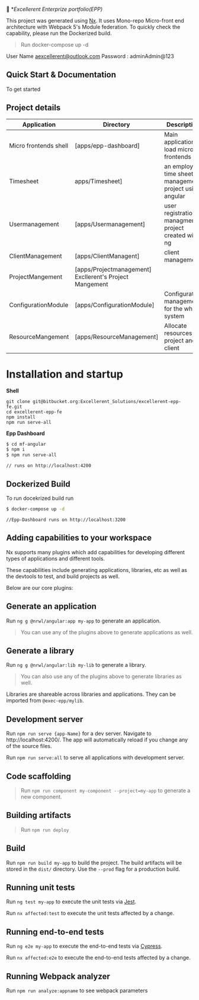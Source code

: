 

🔎 **Excellerent Enterprize portfolio(EPP)*

This project was generated using [Nx](https://nx.dev). It uses Mono-repo Micro-front end architecture with Webpack 5's Module federation. 
To quickly check the capability, please run the Dockerized build.

> Run docker-compose up -d

User Name aexcellerent@outlook.com Password : adminAdmin@123

## Quick Start & Documentation
To get started 


## Project details

| Application | Directory | Description |
| ------ | ------ | ------ |
| Micro frontends shell | [apps/epp-dashboard] | Main application to load micro frontends |
| Timesheet | apps/Timesheet] | an employee time sheet management project using angular |
| Usermanagement | [apps/Usermanagement] |user registration managment project created with ng|
| ClientManagement| [apps/ClientManagent] |client management |
| ProjectMangement| [apps/Projectmanagement] Excllerent's Project Mangement |
| ConfigurationModule| [apps/ConfigurationModule] |Configuration management for the whole system |
| ResourceMangement| [apps/ResourceManagement] |Allocate resources to project and client |

# Installation and startup
**Shell**
```
git clone git@bitbucket.org:Excellerent_Solutions/excellerent-epp-fe.git 
cd excellerent-epp-fe
npm install
npm run serve-all
```

**Epp Dashboard**
```sh
$ cd mf-angular
$ npm i
$ npm run serve-all
```
```
// runs on http://localhost:4200
```

## Dockerized Build
To run docekrized build run
```sh
$ docker-compose up -d
```
```
//Epp-Dashboard runs on http://localhost:3200
```

## Adding capabilities to your workspace

Nx supports many plugins which add capabilities for developing different types of applications and different tools.

These capabilities include generating applications, libraries, etc as well as the devtools to test, and build projects as well.

Below are our core plugins:


## Generate an application

Run `ng g @nrwl/angular:app my-app` to generate an application.

> You can use any of the plugins above to generate applications as well.

## Generate a library

Run `ng g @nrwl/angular:lib my-lib` to generate a library.

> You can also use any of the plugins above to generate libraries as well.

Libraries are shareable across libraries and applications. They can be imported from `@exec-epp/mylib`.

## Development server

Run `npm run serve {app-Name}` for a dev server. Navigate to http://localhost:4200/. The app will automatically reload if you change any of the source files.


Run `npm run serve:all` to serve all applications with development server.

## Code scaffolding

> Run `npm run component my-component --project=my-app` to generate a new component.

## Building artifacts

> Run `npm run deploy` 

## Build

Run `npm run build my-app` to build the project. The build artifacts will be stored in the `dist/` directory. Use the `--prod` flag for a production build.


## Running unit tests

Run `ng test my-app` to execute the unit tests via [Jest](https://jestjs.io).

Run `nx affected:test` to execute the unit tests affected by a change.

## Running end-to-end tests

Run `ng e2e my-app` to execute the end-to-end tests via [Cypress](https://www.cypress.io).

Run `nx affected:e2e` to execute the end-to-end tests affected by a change.

## Running Webpack analyzer

Run `npm run analyze:appname` to see webpack parameters
